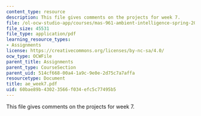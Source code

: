 ```yaml
---
content_type: resource
description: This file gives comments on the projects for week 7.
file: /ol-ocw-studio-app/courses/mas-961-ambient-intelligence-spring-2005/60bae89b43023566f034efc5c77495b5_ae_week7.pdf
file_size: 45531
file_type: application/pdf
learning_resource_types:
- Assignments
license: https://creativecommons.org/licenses/by-nc-sa/4.0/
ocw_type: OCWFile
parent_title: Assignments
parent_type: CourseSection
parent_uid: 514cf668-00a4-1a9c-9e0e-2d75c7a7affa
resourcetype: Document
title: ae_week7.pdf
uid: 60bae89b-4302-3566-f034-efc5c77495b5
---
```

This file gives comments on the projects for week 7.